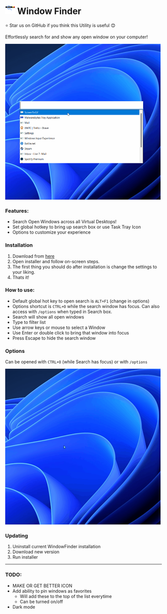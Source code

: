 # ![](./WindowSearcher//WindowFinderIcon.png) Window Finder

⭐ Star us on GitHub if you think this Utility is useful 😊

Effortlessly search for and show any open window on your computer!

<img src="gifs/WindowFinderMainDemo.gif" data-canonical-src="gifs/WindowFinderMainDemo.gif.gif" width="500" height="500" />

### Features:
 - Search Open Windows across all Virtual Desktops!
 - Set global hotkey to bring up search box or use Task Tray Icon
 - Options to customize your experience

### Installation
1. Download from [here]
1. Open installer and follow on-screen steps.
1. The first thing you should do after installation is change the settings to your liking.
1. Thats it!

### How to use:
- Default global hot key to open search is `ALT+F1` (change in options)
- Options shortcut is `CTRL+O` while the search window has focus. Can also access with `/options` when typed in Search box.
- Search will show all open windows 
- Type to filter list
- Use arrow keys or mouse to select a Window
- Use Enter or double click to bring that window into focus
- Press Escape to hide the search window

### Options
Can be opened with `CTRL+O` (while Search has focus) or with `/options`

<img src="gifs/Options.gif" data-canonical-src="gifs/Options.gif" width="500" height="500" />

### Updating
1. Uninstall current WindowFinder installation
2. Download new version
3. Run installer

---
### TODO:
- MAKE OR GET BETTER ICON
- Add ability to pin windows as favorites
    - Will add these to the top of the list everytime
    - Can be turned on/off
- Dark mode

[here]: https://github.com/keagster1/WindowFinder/releases/tag/v1.0.1-beta
